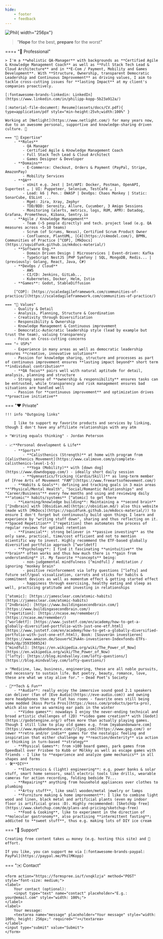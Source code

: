 ```yaml
---
hide:
    - footer
    - feedback
---
```


<script>
    document.querySelector(".md-content__inner h1").innerHTML = "👋 Hi, I'm Phil"
    // document.querySelector(".md-nav__list").remove()
    // var phil = '<img alt="Phil" src="../assets/img/phil.webp" style="width: 256px; box-shadow: 0 4px 8px 0 rgba(0, 0, 0, 0.2), 0 6px 20px 0 rgba(0, 0, 0, 0.19); margin: 20px">'
    // document.querySelector(".md-sidebar").style["width"] = "304px"
    // var sidebar = document.querySelector(".md-sidebar__scrollwrap")
    // sidebar.innerHTML += phil
</script>

![Phil](assets/img/phil.webp){ width="256px"}

> "**Hope** for the best, **prepare** for the worst"

===+ "💼 Professional"

    > I'm a **wholistic QA-Manager** with backgrounds as **Certified Agile & Knowledge Management Coach** as well as **Full Stack Tech Lead & Cloud Architecture** and in **E-Com / Payment, Mobility and Games Development**. With **Structure, Ownership, transparent Democratic Leadership and Continuous Improvement** as driving values, I aim to tackle cross-cutting issues for **lasting Impact** at my client's companies proactively.

    [:fontawesome-brands-linkedin: LinkedIn](https://www.linkedin.com/in/philipp-kopp-5b23a912a/)

    [:material-file-document: Resume](assets/docs/CV.pdf){ type=application/pdf style="min-height:25vh;width:100%" }

    Working at [Netlight](https://www.netlight.com/) for many years now, due to an awesome personal, supportive and knowledge-sharing driven culture. 💜

    === "🧠 Expertise"
        - **Roles**
            - QA Manager
            - Certified Agile & Knowledge Management Coach
            - Full Stack Tech Lead & Cloud Architect
            - Games Designer & Developer
        - **Domains**
            - E-Commerce: Checkout, Orders & Payment (PayPal, Stripe, AmazonPay)
            - Mobility Services
        - **QA** 
            - xUnit e.g. Jest | Int/API: Docker, Postman, OpenAPI, Supertest … | UI: Puppeteer, Selenium, TestCafé … | 
            - Load: k6 | Pen.: OWASP | DevOps: Chaos Monkey | Static: SonarCube, ESLint ...
            - Mgmt: Jira, Xray, Zephyr
            - TDD/BDD: Serenity, Allure, Cucumber, 3 Amigo Sessions
            - Monitoring (alerts, metrics, logs, RUM, APM): Datadog, Grafana, Prometheus, Kibana, Sentry.io
        - **Agile / Knowledge Management** 
            - Team (~5 people directly) and tech. project lead (e.g. QA measures across ~5-10 teams)
            - Scrum (of Scrums, Nexus), Certified Scrum Product Owner
            - Confluence, PlantUML, [C4](https://c4model.com/), BPMN, Communities of Practice [^COP], [MkDocs](https://squidfunk.github.io/mkdocs-material/)
        - **Software Eng.**
            - Domain Driven Design | Microservices | Event-driven: Kafka
            - TypeScript NestJS |PHP Symfony | SQL, MongoDB, Redis... | (previously: Golang, React, Java, C#)
        - **DevOps / Cloud**
            - AWS
            - CI/CD: Jenkins, GitLab... 
            - Kubernetes, Docker, Helm, Istio
        - **Games**: Godot, StableDiffusion

        [^COP]: [https://scaledagileframework.com/communities-of-practice/](https://scaledagileframework.com/communities-of-practice/)

    === "📜 Values"
        - Quality & Detail
        - Analysis, Planning, Structure & Coordination
        - Creativity through Diversification
        - Responsibility & Ownership
        - Knowledge Management & Continuous improvement
        - Democratic-Autocratic leadership style (lead by example but trust the team), valuing transparency
        - Focus on Cross-cutting concerns
    === "⭐ USPs"
        - Experience in many areas as well as democratic leadership ensures **creative, innovative solutions**
        - Passion for knowledge sharing, structure and processes as part of continuous improvement ensures **lasting impact beyond** short term **individual contribution**
        - **QA focus** pairs well with natural aptitude for detail, analysis, planning and structure
        - Strong sense of **ownership & responsibility** ensures tasks can be entrusted, while transparency and risk management ensures bad situations are handled well
        - Passion for **continuous improvement** and optimization drives **proactive initiative**

=== "❤️ Private"

    !!! info "Outgoing links"

        I like to support my favorite products and services by linking, though I don't have any affiliate relationships with any atm

    > "Writing equals thinking" - Jordan Peterson

    - 📈**Personal development & Life**
        - **Sports**
            - **Calisthenics (Strength)** at home with program from [Calisthenics Movement](https://www.calimove.com/p/complete-calisthenics-level-1-5)
            - **Yoga (Mobility)** with [down dog](https://www.downdogapp.com/) - ideally short daily session
            - **Gymnastics/Tricking (Cardio/Skill)** as long-term member of [Free Arts of Movement "FAM"](https://www.freeartsofmovement.com/)
        - **Habits & Goals**: defining and tracking goals in 3 main areas **"Physical/Mental Health", "Social/Romantic Relationships" and "Career/Business"** every few months and using and reviewing daily **"atomic"* habits/systems** [^atomic] to get there        
        - **Learning/knowledge building**: Maintaining a **second brain** [^2ndbrain] with [Obsidian.md](https://obsidian.md/) also this website (made with [MkDocs](https://squidfunk.github.io/mkdocs-material/)) to ensure I don't forget but continuously build upon things I learn and experience by "writing stuff down", sharing and thus reflecting on it. **Spaced Repetition** [^repetition] then automates the process of regular reviews for optimal retention
        - **Financial**: strong believer in **passive investing** as the only sane, practical, time/cost efficient and not to mention scientific way to invest. Highly recommend the ETF-based globally diversified portfolio approach [^worldetf]
        - **Psychology**: I find it fascinating **unintuitive** the **brain** often works and thus how much there is **gain from understanding** it. My favorite **concepts** being:
            - non-judgemental mindfulness [^mindful] / meditation / ignoring "monkey brain"
            - positive reinforcement via lofty questions [^lofty] and future self/goal visualization, carrots and sticks for habits & commitment devices as well as momentum effect & getting started effect
            - happiness through exercising, healthy eating and sleep as well, practicing gratitude and investing in relationships
    
    [^atomic]: [https://jamesclear.com/atomic-habits](https://jamesclear.com/atomic-habits)
    [^2ndbrain]: [https://www.buildingasecondbrain.com/](https://www.buildingasecondbrain.com/)
    [^repetition]: [https://ncase.me/remember/](https://ncase.me/remember/)
    [^worldetf]: [https://www.justetf.com/en/academy/how-to-get-a-globally-diversified-portfolio-with-just-one-etf.html](https://www.justetf.com/en/academy/how-to-get-a-globally-diversified-portfolio-with-just-one-etf.html), Book: [Souverän investieren](https://www.amazon.de/Souver%C3%A4n-investieren-Indexfonds-ETFs-Book/dp/3593508524)
    [^mindful]: [https://en.wikipedia.org/wiki/The_Power_of_Now](https://en.wikipedia.org/wiki/The_Power_of_Now)
    [^lofty]: [https://blog.mindvalley.com/lofty-questions/](https://blog.mindvalley.com/lofty-questions/)

    > "Medicine, law, business, engineering, these are all noble pursuits, and necessary to sustain life. But poetry, beauty, romance, love, these are what we stay alive for." ― Dead Poet’s Society
    
    - 🎲**Tech & Fun**
        - **Audio**: really enjoy the immersive sound good 2.1 speakers can deliver (fan of [Eve Audio](https://eve-audio.com)) and owning more headphones than my flat has rooms - favorite ones still being some modded [Koss Porta Pros](https://koss.com/products/porta-pro), which also serve as warming ear pads in the winter
        - **Video games**: nowadays I enjoy the never-ending technical and broad artistic challenges of (2D) **video game creation** with [Godot](https://godotengine.org/) often more than actually playing games. Though I still like to play old games e.g. from [myabandonware.com](https://www.myabandonware.com/)/[gog.com](https://www.gog.com/) or newer **retro and/or indie** games for the nostalgic feeling and inspiration that either challenge my **reaction/dexterity** via action or thinking in turn-based **strategy**
        - **Physical Games**: from >100 board games, park games from Speedball over Frisbee to Kubb or Mölkky as well as escape games with friends - I like to **experience and analyze game mechanics** in all shapes and forms
    - 🛠️**DIY**
        - **Electronics & (light) engineering**: e.g. power banks & solar stuff, smart home sensors, small electric tools like drills, wearable cameras for action recording, folding bedside TV...
        - **Repairing** anything from household appliances over clothes to plumbing
        - **Artsy stuff**, like small wooden/metal jewelry or lamps
        - **Furniture making & home improvement**: I like to combine light wood and linen, black metal and artificial plants (even my indoor floor is artificial grass :D). Highly recommended: [SketchUp free](https://www.sketchup.com/de/plans-and-pricing/sketchup-free)
        - **Food & Cooking**, like to experiment in the direction of **molecular gastronomy**, also practising **intermittent fasting**; addicted to **sweet stuff**, thus e.g. making lots of DIY ice cream

=== "🙏 Support"

    Creating free content takes 💵 money (e.g. hosting this site) and 💪 effort.

    If you like, you can support me via [:fontawesome-brands-paypal: PayPal](https://paypal.me/PhilMKopp)

=== "✉️ Contact"

    <form action="https://formspree.io/f/xnqklzja" method="POST" style="font-size: medium;">
    <label>
        Your contact (optional):
        <input type="text" name="contact" placeholder="E.g.: your@email.com" style="width: 100%;">
    </label>
    <label>
        Your message:
        <textarea name="message" placeholder="Your message" style="width: 100%; height: 256px;" required=""></textarea>
    </label>
    <input type="submit" value="Submit">
    </form>